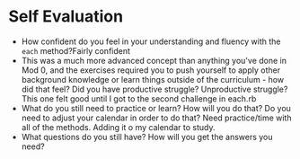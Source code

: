 # Self Evaluation

- How confident do you feel in your understanding and fluency with the `each` method?Fairly confident
- This was a much more advanced concept than anything you've done in Mod 0, and the exercises required you to push yourself to apply other background knowledge or learn things outside of the curriculum - how did that feel? Did you have productive struggle? Unproductive struggle? This one felt good until I got to the second challenge in each.rb
- What do you still need to practice or learn? How will you do that? Do you need to adjust your calendar in order to do that? Need practice/time with all of the methods. Adding it o my calendar to study.
- What questions do you still have? How will you get the answers you need?
